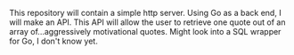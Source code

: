 This repository will contain a simple http server.
Using Go as a back end, I will make an API. This API will allow the user to retrieve one quote out of an array of...aggressively motivational quotes. Might look into a SQL wrapper for Go, I don't know yet.
